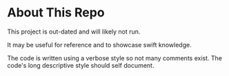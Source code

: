 About This Repo
===============
This project is out-dated and will likely not run.

It may be useful for reference and to showcase swift knowledge.

The code is written using a verbose style so not many comments exist.
The code's long descriptive style should self document.
